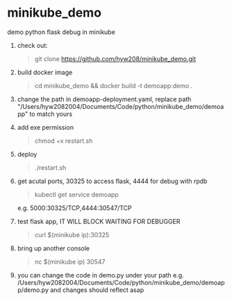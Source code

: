 # minikube_demo
demo python flask debug in minikube

1. check out: 
    >git clone https://github.com/hyw208/minikube_demo.git
    
2. build docker image
    >cd minikube_demo && docker build -t demoapp:demo .

3. change the path in demoapp-deployment.yaml, replace path "/Users/hyw2082004/Documents/Code/python/minikube_demo/demoapp" to match yours

4. add exe permission
    >chmod +x restart.sh
    
5. deploy
    >./restart.sh
    
6. get acutal ports, 30325 to access flask, 4444 for debug with rpdb
    >kubectl get service demoapp
    
    e.g. 5000:30325/TCP,4444:30547/TCP

7. test flask app, IT WILL BLOCK WAITING FOR DEBUGGER
    >curl $(minikube ip):30325
    
8. bring up another console
    >nc $(minikube ip) 30547

9. you can change the code in demo.py under your path e.g. /Users/hyw2082004/Documents/Code/python/minikube_demo/demoapp/demo.py and changes should reflect asap

